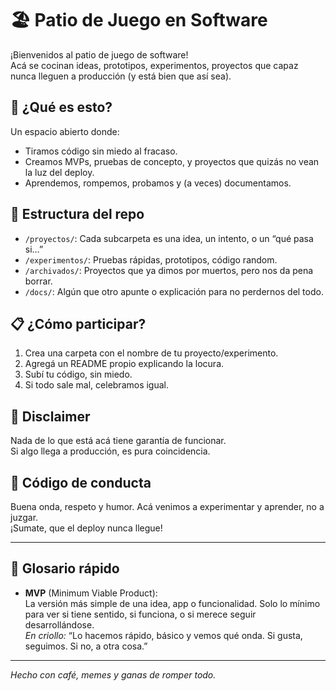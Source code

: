 # 🏖️ Patio de Juego en Software

¡Bienvenidos al patio de juego de software!  
Acá se cocinan ideas, prototipos, experimentos, proyectos que capaz nunca lleguen a producción (y está bien que así sea).

## 🚦 ¿Qué es esto?

Un espacio abierto donde:

- Tiramos código sin miedo al fracaso.
- Creamos MVPs, pruebas de concepto, y proyectos que quizás no vean la luz del deploy.
- Aprendemos, rompemos, probamos y (a veces) documentamos.

## 📁 Estructura del repo

- `/proyectos/`: Cada subcarpeta es una idea, un intento, o un “qué pasa si…”
- `/experimentos/`: Pruebas rápidas, prototipos, código random.
- `/archivados/`: Proyectos que ya dimos por muertos, pero nos da pena borrar.
- `/docs/`: Algún que otro apunte o explicación para no perdernos del todo.

## 📋 ¿Cómo participar?

1. Crea una carpeta con el nombre de tu proyecto/experimento.
2. Agregá un README propio explicando la locura.
3. Subí tu código, sin miedo.
4. Si todo sale mal, celebramos igual.

## 🚨 Disclaimer

Nada de lo que está acá tiene garantía de funcionar.  
Si algo llega a producción, es pura coincidencia.

## 🎉 Código de conducta

Buena onda, respeto y humor. Acá venimos a experimentar y aprender, no a juzgar.  
¡Sumate, que el deploy nunca llegue!

---

## 📝 Glosario rápido

- **MVP** (Minimum Viable Product):  
  La versión más simple de una idea, app o funcionalidad. Solo lo mínimo para ver si tiene sentido, si funciona, o si merece seguir desarrollándose.  
  *En criollo:* “Lo hacemos rápido, básico y vemos qué onda. Si gusta, seguimos. Si no, a otra cosa.”

---

*Hecho con café, memes y ganas de romper todo.*
